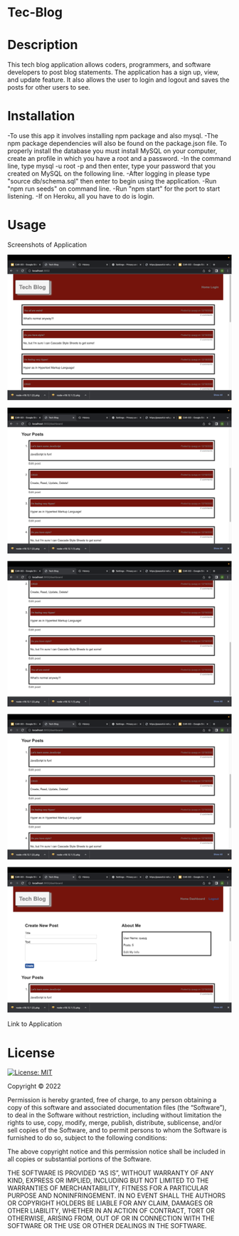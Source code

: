 # Tec-Blog

# Description

This tech blog application allows coders, programmers, and software developers to post blog statements. The application has a sign up, view, and update feature. It also allows the user to login and logout and saves the posts for other users to see. 

# Installation

-To use this app it involves installing npm package and also mysql.
-The npm package dependencies will also be found on the package.json file.
To properly install the database you must install MySQL on your computer, create an profile in which you have a root and a password.
-In the command line, type mysql -u root -p and then enter, type your password that you created on MySQL on the following line.
-After logging in please type "source db/schema.sql" then enter to begin using the application.
-Run "npm run seeds" on command line.
-Run "npm start" for the port to start listening.
-If on Heroku, all you have to do is login.

# Usage

Screenshots of Application

![Alt text](Screenshot%202022-12-19%20at%206.52.07%20PM.png)

![Alt text](Screenshot%202022-12-19%20at%206.50.13%20PM.png)

![Alt text](Screenshot%202022-12-19%20at%206.50.21%20PM.png)

![Alt text](Screenshot%202022-12-19%20at%206.50.13%20PM.png)

![Alt text](Screenshot%202022-12-19%20at%206.50.02%20PM.png)

Link to Application

# License 

[![License: MIT](https://img.shields.io/badge/License-MIT-yellow.svg)](https://opensource.org/licenses/MIT)

Copyright © 2022 <Anquavious Grant>

Permission is hereby granted, free of charge, to any person obtaining a copy of this software and associated documentation files (the “Software”), to deal in the Software without restriction, including without limitation the rights to use, copy, modify, merge, publish, distribute, sublicense, and/or sell copies of the Software, and to permit persons to whom the Software is furnished to do so, subject to the following conditions:

The above copyright notice and this permission notice shall be included in all copies or substantial portions of the Software.

THE SOFTWARE IS PROVIDED “AS IS”, WITHOUT WARRANTY OF ANY KIND, EXPRESS OR IMPLIED, INCLUDING BUT NOT LIMITED TO THE WARRANTIES OF MERCHANTABILITY, FITNESS FOR A PARTICULAR PURPOSE AND NONINFRINGEMENT. IN NO EVENT SHALL THE AUTHORS OR COPYRIGHT HOLDERS BE LIABLE FOR ANY CLAIM, DAMAGES OR OTHER LIABILITY, WHETHER IN AN ACTION OF CONTRACT, TORT OR OTHERWISE, ARISING FROM, OUT OF OR IN CONNECTION WITH THE SOFTWARE OR THE USE OR OTHER DEALINGS IN THE SOFTWARE.
